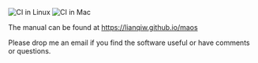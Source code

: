 ![CI in Linux](https://github.com/lianqiw/maos/actions/workflows/linux.yml/badge.svg)
![CI in Mac](https://github.com/lianqiw/maos/actions/workflows/macos.yml/badge.svg)

The manual can be found at https://lianqiw.github.io/maos

Please drop me an email if you find the software useful or have comments or questions.
